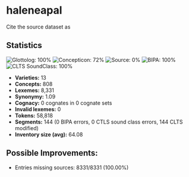 # haleneapal

Cite the source dataset as

> 

## Statistics



![Glottolog: 100%](https://img.shields.io/badge/Glottolog-100%25-brightgreen.svg "Glottolog: 100%")
![Concepticon: 72%](https://img.shields.io/badge/Concepticon-72%25-yellow.svg "Concepticon: 72%")
![Source: 0%](https://img.shields.io/badge/Source-0%25-red.svg "Source: 0%")
![BIPA: 100%](https://img.shields.io/badge/BIPA-100%25-brightgreen.svg "BIPA: 100%")
![CLTS SoundClass: 100%](https://img.shields.io/badge/CLTS%20SoundClass-100%25-brightgreen.svg "CLTS SoundClass: 100%")

- **Varieties:** 13
- **Concepts:** 808
- **Lexemes:** 8,331
- **Synonymy:** 1.09
- **Cognacy:** 0 cognates in 0 cognate sets
- **Invalid lexemes:** 0
- **Tokens:** 58,818
- **Segments:** 144 (0 BIPA errors, 0 CTLS sound class errors, 144 CLTS modified)
- **Inventory size (avg):** 64.08

## Possible Improvements:



- Entries missing sources: 8331/8331 (100.00%)